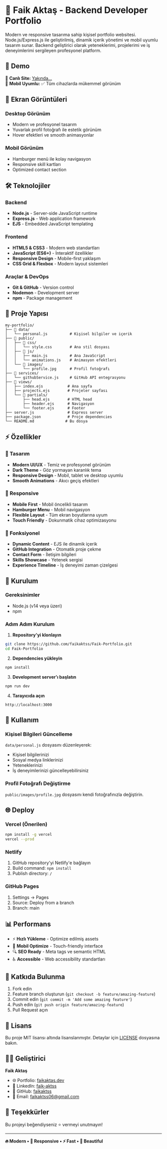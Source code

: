 # 💼 Faik Aktaş - Backend Developer Portfolio

Modern ve responsive tasarıma sahip kişisel portfolio websitesi. Node.js/Express.js ile geliştirilmiş, dinamik içerik yönetimi ve mobil uyumlu tasarım sunar. Backend geliştirici olarak yeteneklerimi, projelerimi ve iş deneyimlerimi sergileyen profesyonel platform.

## 🚀 Demo

🔗 **Canlı Site:** [Yakında...](https://faikaktas.dev)  
📱 **Mobil Uyumlu:** ✅ Tüm cihazlarda mükemmel görünüm  

## 📸 Ekran Görüntüleri

### Desktop Görünüm
- Modern ve profesyonel tasarım
- Yuvarlak profil fotoğrafı ile estetik görünüm
- Hover efektleri ve smooth animasyonlar

### Mobil Görünüm  
- Hamburger menü ile kolay navigasyon
- Responsive skill kartları
- Optimized contact section

## 🛠️ Teknolojiler

### Backend
- **Node.js** - Server-side JavaScript runtime
- **Express.js** - Web application framework
- **EJS** - Embedded JavaScript templating

### Frontend
- **HTML5 & CSS3** - Modern web standartları
- **JavaScript (ES6+)** - İnteraktif özellikler
- **Responsive Design** - Mobile-first yaklaşım
- **CSS Grid & Flexbox** - Modern layout sistemleri

### Araçlar & DevOps
- **Git & GitHub** - Version control
- **Nodemon** - Development server
- **npm** - Package management

## 📁 Proje Yapısı

```
my-portfolio/
├── 📁 data/
│   └── personal.js          # Kişisel bilgiler ve içerik
├── 📁 public/
│   ├── 📁 css/
│   │   └── style.css        # Ana stil dosyası
│   ├── 📁 js/
│   │   ├── main.js          # Ana JavaScript
│   │   └── animations.js    # Animasyon efektleri
│   └── 📁 images/
│       └── profile.jpg      # Profil fotoğrafı
├── 📁 services/
│   └── githubService.js     # GitHub API entegrasyonu
├── 📁 views/
│   ├── index.ejs           # Ana sayfa
│   ├── projects.ejs        # Projeler sayfası
│   └── 📁 partials/
│       ├── head.ejs        # HTML head
│       ├── header.ejs      # Navigasyon
│       └── footer.ejs      # Footer
├── server.js               # Express server
├── package.json            # Proje dependencies
└── README.md              # Bu dosya
```

## ⚡ Özellikler

### 🎨 Tasarım
- **Modern UI/UX** - Temiz ve profesyonel görünüm
- **Dark Theme** - Göz yormayan karanlık tema
- **Responsive Design** - Mobil, tablet ve desktop uyumlu
- **Smooth Animations** - Akıcı geçiş efektleri

### 📱 Responsive
- **Mobile First** - Mobil öncelikli tasarım
- **Hamburger Menu** - Mobil navigasyon
- **Flexible Layout** - Tüm ekran boyutlarına uyum
- **Touch Friendly** - Dokunmatik cihaz optimizasyonu

### 🔧 Fonksiyonel
- **Dynamic Content** - EJS ile dinamik içerik
- **GitHub Integration** - Otomatik proje çekme
- **Contact Form** - İletişim bilgileri
- **Skills Showcase** - Yetenek sergisi
- **Experience Timeline** - İş deneyimi zaman çizelgesi

## 🚀 Kurulum

### Gereksinimler
- Node.js (v14 veya üzeri)
- npm

### Adım Adım Kurulum

1. **Repository'yi klonlayın**
```bash
git clone https://github.com/faikaktss/Faik-Portfolio.git
cd Faik-Portfolio
```

2. **Dependencies yükleyin**
```bash
npm install
```

3. **Development server'ı başlatın**
```bash
npm run dev
```

4. **Tarayıcıda açın**
```
http://localhost:3000
```

## 📝 Kullanım

### Kişisel Bilgileri Güncelleme
`data/personal.js` dosyasını düzenleyerek:
- Kişisel bilgilerinizi
- Sosyal medya linklerinizi  
- Yeteneklerinizi
- İş deneyimlerinizi güncelleyebilirsiniz

### Profil Fotoğrafı Değiştirme
`public/images/profile.jpg` dosyasını kendi fotoğrafınızla değiştirin.

## 🌐 Deploy

### Vercel (Önerilen)
```bash
npm install -g vercel
vercel --prod
```

### Netlify
1. GitHub repository'yi Netlify'e bağlayın
2. Build command: `npm install`
3. Publish directory: `/`

### GitHub Pages
1. Settings → Pages
2. Source: Deploy from a branch
3. Branch: main

## 📊 Performans

- ⚡ **Hızlı Yükleme** - Optimize edilmiş assets
- 📱 **Mobil Optimize** - Touch-friendly interface  
- 🔍 **SEO Ready** - Meta tags ve semantic HTML
- ♿ **Accessible** - Web accessibility standartları

## 🤝 Katkıda Bulunma

1. Fork edin
2. Feature branch oluşturun (`git checkout -b feature/amazing-feature`)
3. Commit edin (`git commit -m 'Add some amazing feature'`)
4. Push edin (`git push origin feature/amazing-feature`)
5. Pull Request açın

## 📄 Lisans

Bu proje MIT lisansı altında lisanslanmıştır. Detaylar için [LICENSE](LICENSE) dosyasına bakın.

## 👨‍💻 Geliştirici

**Faik Aktaş**
- 🌐 Portfolio: [faikaktas.dev](https://faikaktas.dev)
- 💼 LinkedIn: [faik-aktss](https://linkedin.com/in/faik-aktss)
- 🐙 GitHub: [faikaktss](https://github.com/faikaktss)
- 📧 Email: faikaktss06@gmail.com

## 🙏 Teşekkürler

Bu projeyi beğendiyseniz ⭐ vermeyi unutmayın!

---

**🔥 Modern • 📱 Responsive • ⚡ Fast • 🎨 Beautiful**
